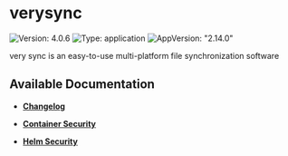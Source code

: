 # verysync

![Version: 4.0.6](https://img.shields.io/badge/Version-4.0.6-informational?style=flat-square) ![Type: application](https://img.shields.io/badge/Type-application-informational?style=flat-square) ![AppVersion: "2.14.0"](https://img.shields.io/badge/AppVersion-"2.14.0"-informational?style=flat-square)

very sync is an easy-to-use multi-platform file synchronization software

## Available Documentation

- [**Changelog**](CHANGELOG)

- [**Container Security**](container-security)

- [**Helm Security**](helm-security)

